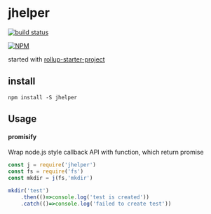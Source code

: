 # jhelper
[![build status](https://travis-ci.org/mikhail-angelov/helper.svg?branch=master)](https://travis-ci.org/mikhail-angelov/helper)

[![NPM](https://nodei.co/npm/jhelper.png)](https://nodei.co/npm/jhelper)

started with
[rollup-starter-project](https://github.com/rollup/rollup-starter-project)

## install

`npm install -S jhelper`

## Usage

#### promisify

Wrap node.js style callback API with function, which return promise

```js
const j = require('jhelper')
const fs = require('fs')
const mkdir = j(fs,'mkdir')

mkdir('test')
	.then(()=>console.log('test is created'))
	.catch(()=>console.log('failed to create test'))

```
